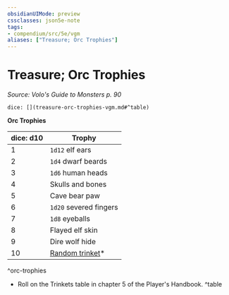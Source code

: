 ```yaml
---
obsidianUIMode: preview
cssclasses: json5e-note
tags:
- compendium/src/5e/vgm
aliases: ["Treasure; Orc Trophies"]
---
```

# Treasure; Orc Trophies
*Source: Volo's Guide to Monsters p. 90* 

`dice: [](treasure-orc-trophies-vgm.md#^table)`

**Orc Trophies**

| dice: d10 | Trophy |
|-----------|--------|
| 1 | `1d12` elf ears |
| 2 | `1d4` dwarf beards |
| 3 | `1d6` human heads |
| 4 | Skulls and bones |
| 5 | Cave bear paw |
| 6 | `1d20` severed fingers |
| 7 | `1d8` eyeballs |
| 8 | Flayed elf skin |
| 9 | Dire wolf hide |
| 10 | [Random trinket](compendium/items/trinket.md)* |
^orc-trophies

* Roll on the Trinkets table in chapter 5 of the Player's Handbook.
^table